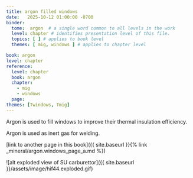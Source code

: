 ```yaml
---
title: argon filled windows
date:   2025-10-12 01:00:00 -0700
binder:
  tome:  argon  # a single word common to all levels in the work 
  level: chapter # identifies presentation level of this file.
  topics: [ ] # applies to book level
  themes: [ mig, windows ] # applies to chapter level

book: argon
level: chapter
reference:
  level: chapter
  book: argon
  chapter:
    - mig
    - windows
  page:
themes: [Twindows, Tmig]
---
```


Argon is used to fill windows to improve their thermal insulation efficiency.

Argon is used as inert gas for welding.

[link to another page in this book]({{ site.baseurl }}{% link _mineral/argon.windows_page_a.md %})

![alt exploded view of SU carburettor]({{ site.baseurl }}/assets/image/hif44.exploded.gif)
